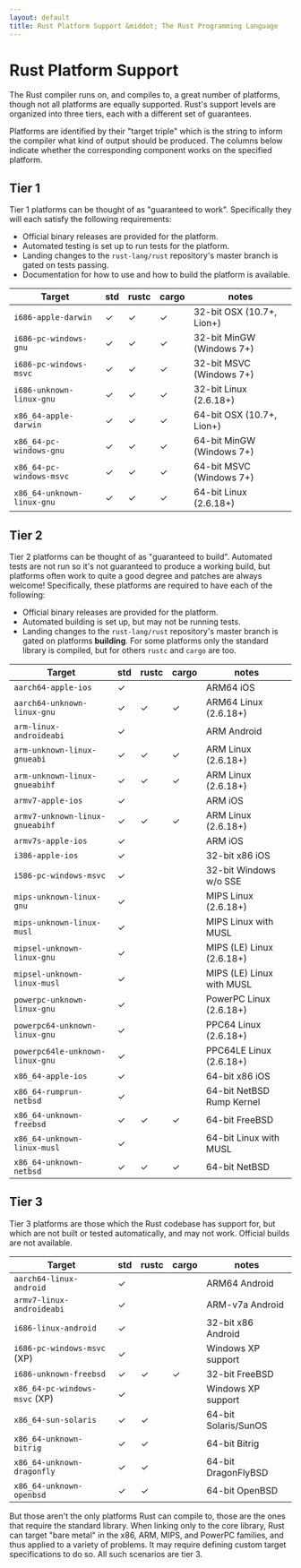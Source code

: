 ```yaml
---
layout: default
title: Rust Platform Support &middot; The Rust Programming Language
---
```


# Rust Platform Support

The Rust compiler runs on, and compiles to, a great number of platforms, though
not all platforms are equally supported. Rust's support levels are organized
into three tiers, each with a different set of guarantees.

Platforms are identified by their "target triple" which is the string to inform
the compiler what kind of output should be produced. The columns below indicate
whether the corresponding component works on the specified platform.

## Tier 1

Tier 1 platforms can be thought of as "guaranteed to work".
Specifically they will each satisfy the following requirements:

* Official binary releases are provided for the platform.
* Automated testing is set up to run tests for the platform.
* Landing changes to the `rust-lang/rust` repository's master branch is gated on
  tests passing.
* Documentation for how to use and how to build the platform is available.

|  Target                       | std |rustc|cargo| notes                      |
|-------------------------------|-----|-----|-----|----------------------------|
| `i686-apple-darwin`           |  ✓  |  ✓  |  ✓  | 32-bit OSX (10.7+, Lion+)  |
| `i686-pc-windows-gnu`         |  ✓  |  ✓  |  ✓  | 32-bit MinGW (Windows 7+)  |
| `i686-pc-windows-msvc`        |  ✓  |  ✓  |  ✓  | 32-bit MSVC (Windows 7+)   |
| `i686-unknown-linux-gnu`      |  ✓  |  ✓  |  ✓  | 32-bit Linux (2.6.18+)     |
| `x86_64-apple-darwin`         |  ✓  |  ✓  |  ✓  | 64-bit OSX (10.7+, Lion+)  |
| `x86_64-pc-windows-gnu`       |  ✓  |  ✓  |  ✓  | 64-bit MinGW (Windows 7+)  |
| `x86_64-pc-windows-msvc`      |  ✓  |  ✓  |  ✓  | 64-bit MSVC (Windows 7+)   |
| `x86_64-unknown-linux-gnu`    |  ✓  |  ✓  |  ✓  | 64-bit Linux (2.6.18+)     |

## Tier 2

Tier 2 platforms can be thought of as "guaranteed to build". Automated tests
are not run so it's not guaranteed to produce a working build, but platforms
often work to quite a good degree and patches are always welcome! Specifically,
these platforms are required to have each of the following:

* Official binary releases are provided for the platform.
* Automated building is set up, but may not be running tests.
* Landing changes to the `rust-lang/rust` repository's master branch is gated on
  platforms **building**. For some platforms only the standard library is
  compiled, but for others `rustc` and `cargo` are too.

|  Target                         | std |rustc|cargo| notes                      |
|---------------------------------|-----|-----|-----|----------------------------|
| `aarch64-apple-ios`             |  ✓  |     |     | ARM64 iOS                  |
| `aarch64-unknown-linux-gnu`     |  ✓  |  ✓  |  ✓  | ARM64 Linux (2.6.18+)      |
| `arm-linux-androideabi`         |  ✓  |     |     | ARM Android                |
| `arm-unknown-linux-gnueabi`     |  ✓  |  ✓  |  ✓  | ARM Linux (2.6.18+)        |
| `arm-unknown-linux-gnueabihf`   |  ✓  |  ✓  |  ✓  | ARM Linux (2.6.18+)        |
| `armv7-apple-ios`               |  ✓  |     |     | ARM iOS                    |
| `armv7-unknown-linux-gnueabihf` |  ✓  |  ✓  |  ✓  | ARM Linux (2.6.18+)        |
| `armv7s-apple-ios`              |  ✓  |     |     | ARM iOS                    |
| `i386-apple-ios`                |  ✓  |     |     | 32-bit x86 iOS             |
| `i586-pc-windows-msvc`          |  ✓  |     |     | 32-bit Windows w/o SSE     |
| `mips-unknown-linux-gnu`        |  ✓  |     |     | MIPS Linux (2.6.18+)       |
| `mips-unknown-linux-musl`       |  ✓  |     |     | MIPS Linux with MUSL       |
| `mipsel-unknown-linux-gnu`      |  ✓  |     |     | MIPS (LE) Linux (2.6.18+)  |
| `mipsel-unknown-linux-musl`     |  ✓  |     |     | MIPS (LE) Linux with MUSL  |
| `powerpc-unknown-linux-gnu`     |  ✓  |     |     | PowerPC Linux (2.6.18+)    |
| `powerpc64-unknown-linux-gnu`   |  ✓  |     |     | PPC64 Linux (2.6.18+)      |
| `powerpc64le-unknown-linux-gnu` |  ✓  |     |     | PPC64LE Linux (2.6.18+)    |
| `x86_64-apple-ios`              |  ✓  |     |     | 64-bit x86 iOS             |
| `x86_64-rumprun-netbsd`         |  ✓  |     |     | 64-bit NetBSD Rump Kernel  |
| `x86_64-unknown-freebsd`        |  ✓  |  ✓  |  ✓  | 64-bit FreeBSD             |
| `x86_64-unknown-linux-musl`     |  ✓  |     |     | 64-bit Linux with MUSL     |
| `x86_64-unknown-netbsd`         |  ✓  |  ✓  |  ✓  | 64-bit NetBSD              |

## Tier 3

Tier 3 platforms are those which the Rust codebase has support for, but
which are not built or tested automatically, and may not work.
Official builds are not available.

|  Target                       | std |rustc|cargo| notes                      |
|-------------------------------|-----|-----|-----|----------------------------|
| `aarch64-linux-android`       |  ✓  |     |     | ARM64 Android              |
| `armv7-linux-androideabi`     |  ✓  |     |     | ARM-v7a Android            |
| `i686-linux-android`          |  ✓  |     |     | 32-bit x86 Android         |
| `i686-pc-windows-msvc` (XP)   |  ✓  |     |     | Windows XP support         |
| `i686-unknown-freebsd`        |  ✓  |  ✓  |  ✓  | 32-bit FreeBSD             |
| `x86_64-pc-windows-msvc` (XP) |  ✓  |     |     | Windows XP support         |
| `x86_64-sun-solaris`          |  ✓  |  ✓  |     | 64-bit Solaris/SunOS       |
| `x86_64-unknown-bitrig`       |  ✓  |  ✓  |     | 64-bit Bitrig              |
| `x86_64-unknown-dragonfly`    |  ✓  |  ✓  |     | 64-bit DragonFlyBSD        |
| `x86_64-unknown-openbsd`      |  ✓  |  ✓  |     | 64-bit OpenBSD             |

But those aren't the only platforms Rust can compile to, those are the ones that
require the standard library. When linking only to the core library, Rust can
target "bare metal" in the x86, ARM, MIPS, and PowerPC families, and thus applied
to a variety of problems. It may require defining custom target specifications
to do so. All such scenarios are tier 3.

